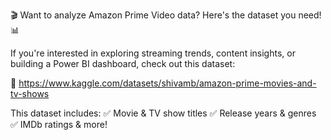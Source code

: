 🎬 Want to analyze Amazon Prime Video data? Here's the dataset you need! 📊

If you're interested in exploring streaming trends, content insights, or building a Power BI dashboard, check out this dataset:

🔗 https://www.kaggle.com/datasets/shivamb/amazon-prime-movies-and-tv-shows

This dataset includes:
✅ Movie & TV show titles
✅ Release years & genres
✅ IMDb ratings & more!
